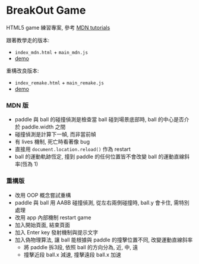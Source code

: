 # BreakOut Game
HTML5 game 練習專案, 參考 [MDN tutorials](https://developer.mozilla.org/en-US/docs/Games/Tutorials/2D_Breakout_game_pure_JavaScript)

跟著教學走的版本:
  - `index_mdn.html` + `main_mdn.js`
  - [demo](https://lastor-chen.github.io/breakout_game/index_mdn.html)

重構改良版本:
  - `index_remake.html` + `main_remake.js`
  - [demo](https://lastor-chen.github.io/breakout_game/index_remake.html)

### MDN 版
- paddle 與 ball 的碰撞偵測是檢查當 ball 碰到場景底部時, ball 的中心是否介於 paddle.width 之間
- 碰撞偵測是計算下一幀, 而非當前幀
- 有 lives 機制, 死亡時看著像 bug
- 直接用 `document.location.reload()` 作為 restart
- ball 的運動軌跡恆定, 撞到 paddle 的任何位置皆不會改變 ball 的運動直線斜率(恆為 1)

### 重構版
- 改用 OOP 概念嘗試重構
- paddle 與 ball 用 AABB 碰撞偵測, 從左右兩側碰撞時, ball.y 會卡住, 需特別處理
- 改用 app 內部機制 restart game
- 加入開始頁面, 結束頁面
- 加入 Enter key 發射機制與提示文字
- 加入偽物理算法, 讓 ball 能根據與 paddle 的撞擊位置不同, 改變運動直線斜率
  - 將 paddle 拆3段, 依照 ball 的方向分為, 近, 中, 遠
  - 撞擊近段 ball.x 減速, 撞擊遠段 ball.x 加速